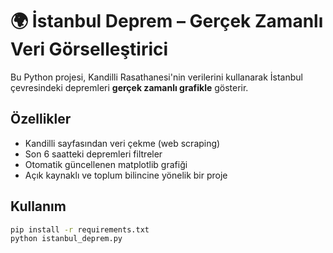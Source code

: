 # 🌍 İstanbul Deprem – Gerçek Zamanlı Veri Görselleştirici

Bu Python projesi, Kandilli Rasathanesi'nin verilerini kullanarak İstanbul çevresindeki depremleri **gerçek zamanlı grafikle** gösterir.

## Özellikler
- Kandilli sayfasından veri çekme (web scraping)
- Son 6 saatteki depremleri filtreler
- Otomatik güncellenen matplotlib grafiği
- Açık kaynaklı ve toplum bilincine yönelik bir proje

## Kullanım

```bash
pip install -r requirements.txt
python istanbul_deprem.py
